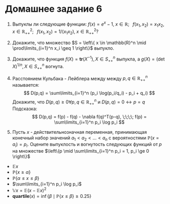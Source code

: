 
# Домашнее задание 6

1. Выпуклы ли следующие функции: $f(x) = e^x - 1, \; x \in \mathbb{R};\;\;\; f(x_1, x_2) = x_1x_2, \; x \in \mathbb{R}^2_{++};\;\;\; f(x_1, x_2) = 1/(x_1x_2), \; x \in \mathbb{R}^2_{++}$?

2. Докажите, что множество $S = \left\{ x \in \mathbb{R}^n \mid \prod\limits_{i=1}^n x_i \geq 1 \right\}$ выпукло.

3. Докажите, что функция $f(X) = \mathbf{tr}(X^{-1}), X \in S^n_{++}$ выпукла, а $g(X) = (\det X)^{1/n}, X \in S^n_{++}$ вогнута.

4. Расстоянием Кульбака - Лейблера между между $p,q \in \mathbb{R}^n_{++}$ называется:
$$
D(p,q) = \sum\limits_{i=1}^n (p_i \log(p_i/q_i) - p_i + q_i)
$$
Докажите, что $D(p,q) \geq 0 \forall p,q \in \mathbb{R}^n_{++}$ и $D(p,q) = 0 \leftrightarrow p = q$  
Подсказка: 
$$
D(p,q) = f(p) - f(q) - \nabla f(q)^T(p-q), \;\;\;\; f(p) = \sum\limits_{i=1}^n p_i \log p_i
$$

5. Пусть $x$ - действительнозначная переменная, принимающая конечный набор значений $a_1 < a_2 < \ldots < a_n$ с вероятностями $\mathbb{P}(x = a_i) = p_i$. Оцените выпуклость и вогнутость следующих функций от $p$ на множестве $\left\{p \mid \sum\limits_{i=1}^n p_i = 1, p_i \ge 0 \right\}$  
  * $\mathbb{E}x$
  * $\mathbb{P}\{x \ge \alpha\}$
  * $\mathbb{P}\{\alpha \le x \le \beta\}$
  * $\sum\limits_{i=1}^n p_i \log p_i​$
  * $\mathbb{V}x = \mathbb{E}(x - \mathbb{E}x)^2$
  * $\mathbf{quartile}(x) = {\operatorname{inf}}\left\{ \beta \mid \mathbb{P}\{x \le \beta\} \ge 0.25 \right\}$
